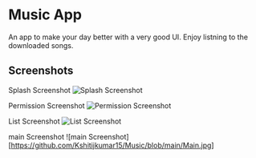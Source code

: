 
# Music App

An app to make your day better with a very good UI. Enjoy listning to the downloaded songs. 


## Screenshots
Splash Screenshot 
![Splash Screenshot](https://github.com/Kshitijkumar15/Music/blob/main/Splash.jpg)

Permission Screenshot
![Permission Screenshot](https://github.com/Kshitijkumar15/Music/blob/main/Screenshot_20230723-192746.png)

List Screenshot
![List Screenshot](https://github.com/Kshitijkumar15/Music/blob/main/Screenshot_20230723-192751.png)

main Screenshot
![main Screenshot][https://github.com/Kshitijkumar15/Music/blob/main/Main.jpg]



